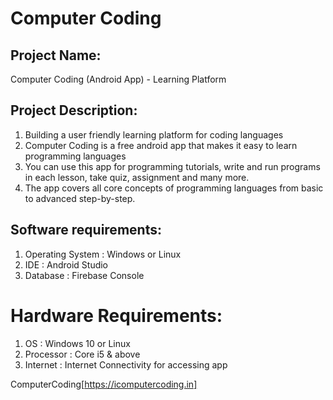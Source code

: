 # Computer Coding

## Project Name:
Computer Coding (Android App) - Learning Platform

## Project Description:
1. Building a user friendly learning platform for coding languages
2. Computer Coding is a free android app that makes it easy to learn programming languages
3. You can use this app for programming tutorials, write and run programs in each lesson, take quiz, assignment and many more.
4. The app covers all core concepts of programming languages from basic to advanced step-by-step.

## Software requirements:
1. Operating System : Windows or Linux
2. IDE : Android Studio
3. Database : Firebase Console

# Hardware Requirements:
1. OS : Windows 10 or Linux
2. Processor : Core i5 & above
3. Internet : Internet Connectivity for accessing app

ComputerCoding[https://icomputercoding.in]

